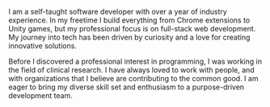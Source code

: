 I am a self-taught software developer with over a year of industry experience. In my freetime I build everything from Chrome extensions to Unity games, but my professional focus is on full-stack web development. My journey into tech has been driven by curiosity and a love for creating innovative solutions.

Before I discovered a professional interest in programming, I was working in the field of clinical research. I have always loved to work with people, and with organizations that I believe are contributing to the common good. I am eager to bring my diverse skill set and enthusiasm to a purpose-driven development team.
